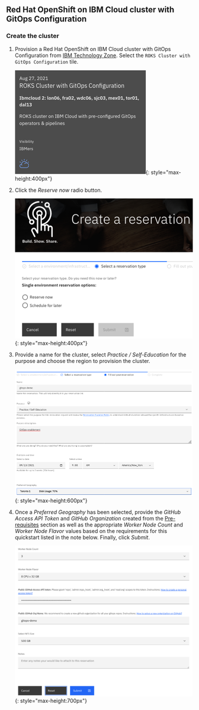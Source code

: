 ## Red Hat OpenShift on IBM Cloud cluster with GitOps Configuration

### Create the cluster

1. Provision a Red Hat OpenShift on IBM Cloud cluster with GitOps Configuration from [IBM Technology Zone](https://techzone.ibm.com/collection/production-deployment-guides#tab-6).  Select the `ROKS Cluster with GitOps Configuration` tile.

    ![OpenShift with GitOps](images/techzone-prod-ref-guide-cluster-gitops-config.png){: style="max-height:400px"}

2. Click the *Reserve now* radio button.

    ![techzone-create-rsvp](images/techzone-reserve-now.png){: style="max-height:400px"}

3. Provide a name for the cluster, select *Practice / Self-Education* for the purpose and choose the region to provision the cluster.  

    ![techzone-custom-roks-rsvp-details](images/techzone-cluster-request-details.png){: style="max-height:600px"}

4. Once a *Preferred Geography* has been selected, provide the *GitHub Access API Token* and *GitHub Organization* created from the [Pre-requisites](#pre-requisites) section as well as the appropriate *Worker Node Count* and *Worker Node Flavor* values based on the requirements for this quickstart listed in the note below. Finally, click *Submit*.

    ![techzone-custom-roks-rsvp-details3](images/techzone-cluster-request-details3.png){: style="max-height:700px"}